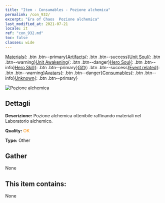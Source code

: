 ```yaml
---
title: "Item - Consumables - Pozione alchemica"
permalink: /con_932/
excerpt: "Era of Chaos  Pozione alchemica"
last_modified_at: 2021-07-21
locale: it
ref: "con_932.md"
toc: false
classes: wide
---
```

 [Materials](/ItemsIT/){: .btn .btn--primary}[Artifacts](/ItemsIT/Artifacts/){: .btn .btn--success}[Unit Soul](/ItemsIT/UnitSoul/){: .btn .btn--warning}[Unit Awakening](/ItemsIT/UnitAwakening/){: .btn .btn--danger}[Hero Soul](/ItemsIT/HeroSoul/){: .btn .btn--info}[Hero Skill](/ItemsIT/HeroSkill/){: .btn .btn--primary}[Gift](/ItemsIT/Gift/){: .btn .btn--success}[Event related](/ItemsIT/Events/){: .btn .btn--warning}[Avatars](/ItemsIT/Avatars/){: .btn .btn--danger}[Consumables](/ItemsIT/Consumables/){: .btn .btn--info}[Unknown](/ItemsIT/Unknown/){: .btn .btn--primary}

 ![Pozione alchemica](/images/t/i_40020.png)

## Dettagli
 **Descrizione:** Pozione alchemica ottenibile raffinando materiali nel Laboratorio alchemico.

 **Quality:** <span style="color: #FF8C00">OK</span>

 **Type:** Other

## Gather

  None

## This item contains:

  None


